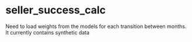# seller_success_calc
Need to load weights from the models for each transition between months. It currently contains synthetic data
